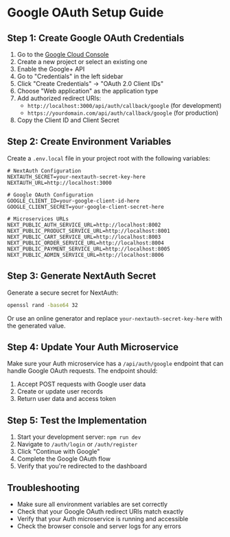 # Google OAuth Setup Guide

## Step 1: Create Google OAuth Credentials

1. Go to the [Google Cloud Console](https://console.cloud.google.com/)
2. Create a new project or select an existing one
3. Enable the Google+ API
4. Go to "Credentials" in the left sidebar
5. Click "Create Credentials" → "OAuth 2.0 Client IDs"
6. Choose "Web application" as the application type
7. Add authorized redirect URIs:
   - `http://localhost:3000/api/auth/callback/google` (for development)
   - `https://yourdomain.com/api/auth/callback/google` (for production)
8. Copy the Client ID and Client Secret

## Step 2: Create Environment Variables

Create a `.env.local` file in your project root with the following variables:

```env
# NextAuth Configuration
NEXTAUTH_SECRET=your-nextauth-secret-key-here
NEXTAUTH_URL=http://localhost:3000

# Google OAuth Configuration
GOOGLE_CLIENT_ID=your-google-client-id-here
GOOGLE_CLIENT_SECRET=your-google-client-secret-here

# Microservices URLs
NEXT_PUBLIC_AUTH_SERVICE_URL=http://localhost:8002
NEXT_PUBLIC_PRODUCT_SERVICE_URL=http://localhost:8001
NEXT_PUBLIC_CART_SERVICE_URL=http://localhost:8003
NEXT_PUBLIC_ORDER_SERVICE_URL=http://localhost:8004
NEXT_PUBLIC_PAYMENT_SERVICE_URL=http://localhost:8005
NEXT_PUBLIC_ADMIN_SERVICE_URL=http://localhost:8006
```

## Step 3: Generate NextAuth Secret

Generate a secure secret for NextAuth:

```bash
openssl rand -base64 32
```

Or use an online generator and replace `your-nextauth-secret-key-here` with the generated value.

## Step 4: Update Your Auth Microservice

Make sure your Auth microservice has a `/api/auth/google` endpoint that can handle Google OAuth requests. The endpoint should:

1. Accept POST requests with Google user data
2. Create or update user records
3. Return user data and access token

## Step 5: Test the Implementation

1. Start your development server: `npm run dev`
2. Navigate to `/auth/login` or `/auth/register`
3. Click "Continue with Google"
4. Complete the Google OAuth flow
5. Verify that you're redirected to the dashboard

## Troubleshooting

- Make sure all environment variables are set correctly
- Check that your Google OAuth redirect URIs match exactly
- Verify that your Auth microservice is running and accessible
- Check the browser console and server logs for any errors 
